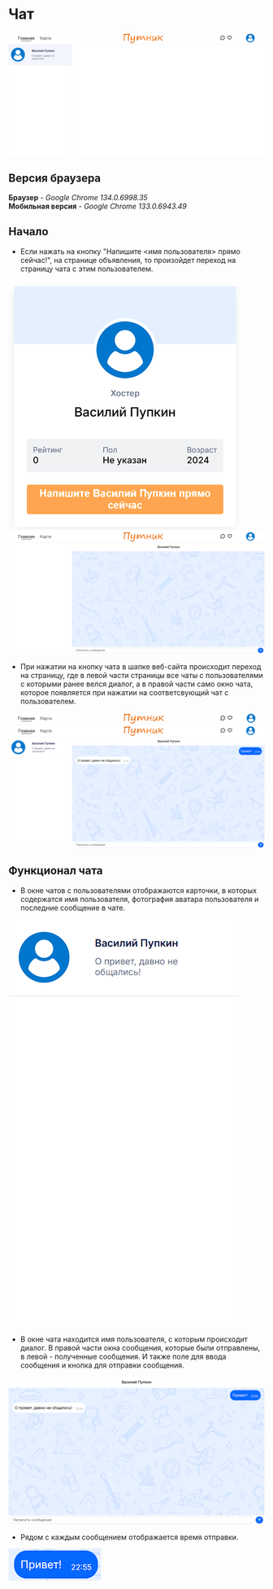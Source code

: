 # Чат

![Чат](assets/image_3.png)

## Версия браузера

**Браузер** - *Google Chrome 134.0.6998.35*  
**Мобильная версия** - *Google Chrome 133.0.6943.49*

## Начало

- Если нажать на кнопку "Напишите <имя пользователя> прямо сейчас!", на странице объявления, то произойдет переход на страницу чата с этим пользователем.

![image](assets/image.png)
![image](assets/image_1.png)

- При нажатии на кнопку чата в шапке веб-сайта происходит переход на страницу, где в левой части страницы все чаты с пользователями с которыми ранее велся диалог, а в правой части само окно чата, которое появляется при нажатии на соответсвующий чат с пользователем.

![image](assets/image_2.png)
![image](assets/image_0.png)

## Функционал чата

- В окне чатов с пользователями отображаются карточки, в которых содержатся имя пользователя, фотография аватара пользователя и последние сообщение в чате.

![image](assets/image_4.png)

- В окне чата находится имя пользователя, с которым происходит диалог. В правой части окна сообщения, которые были отправлены, в левой - полученные сообщения. И также поле для ввода сообщения и кнопка для отправки сообщения.

![image](assets/image_5.png)

- Рядом с каждым сообщением отображается время отправки.

![image](assets/image_6.png)


